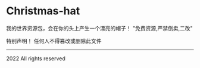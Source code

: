 # Christmas-hat
我的世界资源包，会在你的头上产生一个漂亮的帽子！
"免费资源,严禁倒卖,二改"

特别声明！
任何人不得篡改或删除此文件

------------------------------------------------------------
2022 All rights reserved
